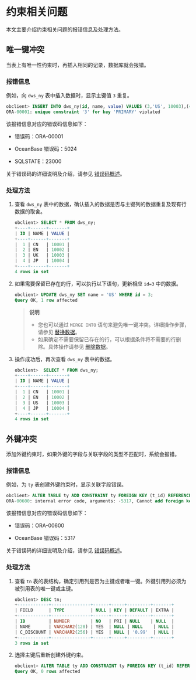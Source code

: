 # 约束相关问题

本文主要介绍约束相关问题的报错信息及处理方法。

## 唯一键冲突

当表上有唯一性约束时，再插入相同的记录，数据库就会报错。

### 报错信息

例如，向 `dws_ny` 表中插入数据时，显示主键值 `3` 重复。

```sql
obclient> INSERT INTO dws_ny(id, name, value) VALUES (3,'US', 10003),(4, 'JP', 10004);
ORA-00001: unique constraint '3' for key 'PRIMARY' violated
```

该报错信息对应的错误码信息如下：

* 错误码：ORA-00001

* OceanBase 错误码：5024

* SQLSTATE：23000

关于错误码的详细说明及介绍，请参见 [错误码概述](../../../7.reference/5.system-reference/7.error-code-for-oracle/1.use-error-information.md)。

### 处理方法

1. 查看 `dws_ny` 表中的数据，确认插入的数据是否与主键列的数据重复及现有行数据的取舍。

   ```sql
   obclient> SELECT * FROM dws_ny;
   +----+------+-------+
   | ID | NAME | VALUE |
   +----+------+-------+
   |  1 | CN   | 10001 |
   |  2 | EN   | 10002 |
   |  3 | UK   | 10003 |
   |  4 | JP   | 10004 |
   +----+------+-------+
   4 rows in set
   ```

2. 如果需要保留已存在的行，可以执行以下语句，更新相应 `id=3` 中的数据。

   ```sql
   obclient> UPDATE dws_ny SET name = 'US' WHERE id = 3;
   Query OK, 1 row affected
   ```

   >**说明**
   >
   >* 您也可以通过 `MERGE INTO` 语句来避免唯一键冲突。详细操作步骤，请参见 [替换数据](../3.write-data-for-oracle-mode/4.replace-data.md)。
   >* 如果确定不需要保留已存在的行，可以根据条件将不需要的行删除。具体操作请参见 [删除数据](../3.write-data-for-oracle-mode/3.delete-data.md)。

3. 操作成功后，再次查看 `dws_ny` 表中的数据。

   ```sql
   obclient>  SELECT * FROM dws_ny;
   +----+------+-------+
   | ID | NAME | VALUE |
   +----+------+-------+
   |  1 | CN   | 10001 |
   |  2 | EN   | 10002 |
   |  3 | US   | 10003 |
   |  4 | JP   | 10004 |
   +----+------+-------+
   4 rows in set
   ```

## 外键冲突

添加外键约束时，如果外键的字段与关联字段的类型不匹配时，系统会报错。

### 报错信息

例如，为 `ty` 表创建外键约束时，显示关联字段错误。

```sql
obclient> ALTER TABLE ty ADD CONSTRAINT ty FOREIGN KEY (t_id) REFERENCES tn(name);
ORA-00600: internal error code, arguments: -5317, Cannot add foreign key constraint
```

该报错信息对应的错误码信息如下：

* 错误码：ORA-00600

* OceanBase 错误码：5317

关于错误码的详细说明及介绍，请参见 [错误码概述](../../../7.reference/5.system-reference/7.error-code-for-oracle/1.use-error-information.md)。

### 处理方法

1. 查看 `tn` 表的表结构，确定引用列是否为主键或者唯一键。外键引用列必须为被引用表的唯一键或主键。

   ```sql
   obclient> DESC tn;
   +------------+---------------+------+-----+---------+-------+
   | FIELD      | TYPE          | NULL | KEY | DEFAULT | EXTRA |
   +------------+---------------+------+-----+---------+-------+
   | ID         | NUMBER        | NO   | PRI | NULL    | NULL  |
   | NAME       | VARCHAR2(128) | YES  | NULL | NULL    | NULL |
   | C_DISCOUNT | VARCHAR2(256) | YES  | NULL | '0.99'  | NULL |
   +------------+---------------+------+-----+---------+-------+
   3 rows in set
   ```

2. 选择主键后重新创建外键约束。

   ```sql
   obclient> ALTER TABLE ty ADD CONSTRAINT ty FOREIGN KEY (t_id) REFERENCES tn(id);
   Query OK, 0 rows affected
   ```
